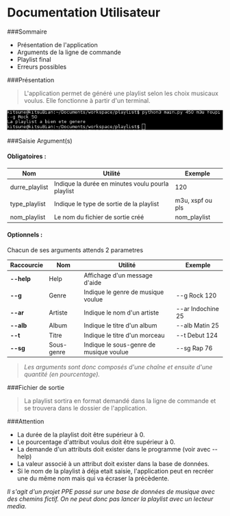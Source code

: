 Documentation Utilisateur
=========================

###Sommaire

* Présentation de l'application
* Arguments de la ligne de commande
* Playlist final
* Erreurs possibles

###Présentation
> L'application permet de généré une playlist selon les choix musicaux voulus. Elle fonctionne à partir d'un terminal.

![Generation d'une playlist](https://raw.githubusercontent.com/StephBlondeau/Generateur_Playlist/documentation/docs/img/playlist_1.png)


###Saisie Argument(s)
>
#### Obligatoires :
| Nom           |  Utilité    | Exemple   |
| ------------- |-------------| ----------|
| durre_playlist| Indique la durée en minutes voulu pourla playlist | 120|
| type_playlist | Indique le type de sortie de la playlist |m3u, xspf ou pls|
| nom_playlist  | Le nom du fichier de sortie créé |nom_playlist|

#### Optionnels :
Chacun de ses arguments attends 2 parametres 

| Raccourcie    |  Nom   | Utilité | Exemple   |
| ------------- |--------|---------| ----------|
| __--help__ | Help | Affichage d'un message d'aide||
| __--g__    | Genre | Indique le genre de musique voulue | --g Rock 120 |
| __--ar__    | Artiste | Indique le nom d'un artiste | --ar Indochine 25 |
| __--alb__  | Album | Indique le titre d'un album | --alb Matin 25 |
| __--t__    | Titre | Indique le titre d'un morceau | --t Debut 124 |
| __--sg__   | Sous-genre | Indique le sous-genre de musique voulue | --sg Rap 76 |

>*Les arguments sont donc composés d'une chaîne et ensuite d'une quantité (en pourcentage).*

###Fichier de sortie
> La playlist sortira en format demandé dans la ligne de commande et se trouvera dans le dossier de l'application.

###Attention

> 
* La durée de la playlist doit être supérieur à 0.
* Le pourcentage d'attribut voulus doit être supérieur à 0.
* La demande d'un attributs doit exister dans le programme (voir avec --help)
* La valeur associé à un attribut doit exister dans la base de données.
* Si le nom de la playlist à déja etait saisie, l'application peut en recréer une du même nom mais qui va écraser la précèdente.

*Il s'agit d'un projet PPE passé sur une base de données de musique avec des chemins fictif. On ne peut donc pas lancer la playlist avec un lecteur media.*
